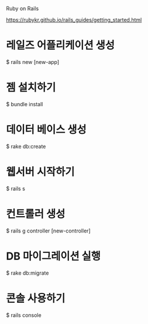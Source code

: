 Ruby on Rails

https://rubykr.github.io/rails_guides/getting_started.html


# 레일즈 어플리케이션 생성

$ rails new [new-app]


# 젬 설치하기

$ bundle install


# 데이터 베이스 생성

$ rake db:create


# 웹서버 시작하기

$ rails s


# 컨트롤러 생성

$ rails g controller [new-controller]


# DB 마이그레이션 실행

$ rake db:migrate


# 콘솔 사용하기

$ rails console
